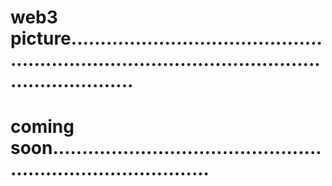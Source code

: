 # web3 picture.....................................................................................................................
# coming soon................................................................................
